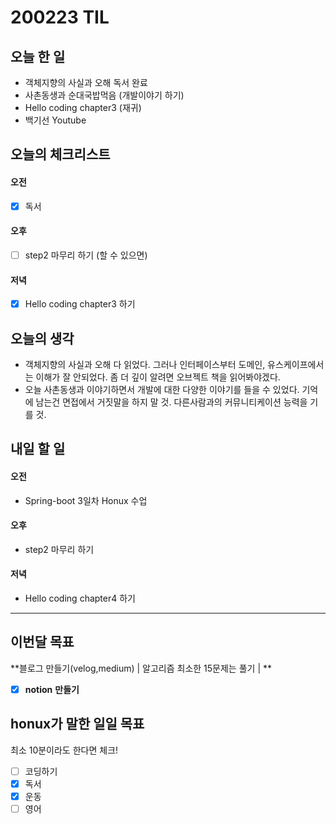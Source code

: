 # 200223 TIL



## 오늘 한 일

- 객체지향의 사실과 오해 독서 완료
- 사촌동생과 순대국밥먹음 (개발이야기 하기)
- Hello coding chapter3 (재귀)
- 백기선 Youtube




## 오늘의 체크리스트

#### 오전

- [x] 독서

#### 오후

- [ ] step2 마무리 하기 (할 수 있으면)

#### 저녁

- [x] Hello coding chapter3 하기

## 오늘의 생각

- 객체지향의 사실과 오해 다 읽었다. 그러나 인터페이스부터 도메인, 유스케이프에서는 이해가 잘 안되었다. 좀 더 깊이 알려면 오브젝트 책을 읽어봐야겠다.
- 오늘 사촌동생과 이야기하면서 개발에 대한 다양한 이야기를 들을 수 있었다. 기억에 남는건 면접에서 거짓말을 하지 말 것. 다른사람과의 커뮤니티케이션 능력을 기를 것.

## 내일 할 일

#### 오전

- Spring-boot 3일차 Honux 수업

#### 오후

- step2 마무리 하기

#### 저녁

- Hello coding chapter4 하기

---



## 이번달 목표

**블로그 만들기(velog,medium) | 알고리즘 최소한 15문제는 풀기 | **

- [x] **notion** **만들기**

## honux가 말한 일일 목표

최소 10분이라도 한다면 체크!

- [ ] 코딩하기
- [x] 독서
- [x] 운동
- [ ] 영어
